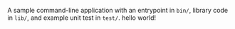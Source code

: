 A sample command-line application with an entrypoint in `bin/`, library code
in `lib/`, and example unit test in `test/`.
hello world!